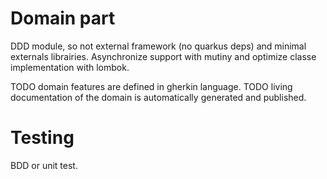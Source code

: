 # Domain part

DDD module, so not external framework (no quarkus deps) and minimal externals librairies.
Asynchronize support with mutiny and optimize classe implementation with lombok.

TODO domain features are defined in gherkin language.
TODO living documentation of the domain is automatically generated and published.

# Testing

BDD or unit test.
